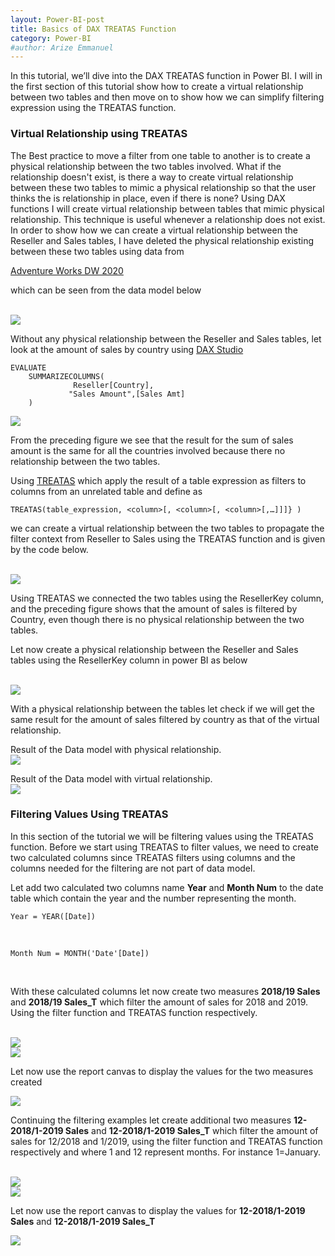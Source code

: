 ```yaml
---
layout: Power-BI-post
title: Basics of DAX TREATAS Function
category: Power-BI
#author: Arize Emmanuel
---
```


In this tutorial, we’ll dive into the DAX TREATAS function in Power BI. I will in the first section of this tutorial show how to create a virtual relationship between two tables  and then move on to show how we can simplify filtering expression using the TREATAS function.

### Virtual Relationship using TREATAS
The Best practice to move a filter from one table to another is to create a physical relationship between the two tables
involved. What if the relationship doesn't exist, is there a way to create virtual relationship between these two tables to
 mimic a physical relationship so that the user thinks the is relationship in place, even if there is none? Using DAX functions 
 I will create virtual relationship between tables that mimic physical relationship. This technique is useful whenever a relationship does not exist. 
 In order to show how we can create a virtual relationship between the Reseller and Sales tables, I have deleted the physical relationship 
 existing between these two tables using data from 
 
 <a href="https://github.com/microsoft/powerbi-desktop-samples/blob/main/DAX/Adventure%20Works%20DW%202020.pbix">Adventure Works DW 2020<a/>
 
 which can be seen from the data model below 

<br>
<img class="w3-center w3-brown" src="{{'/assets/images/power_bi/treatas1.jpg' |relative_url}}" >
<br>

Without any physical relationship between the Reseller and Sales tables, let look at the amount of sales by country using <a href="https://daxstudio.org" target="_blank"> DAX Studio</a>

```{DAX}
EVALUATE
	SUMMARIZECOLUMNS(
              Reseller[Country],
             "Sales Amount",[Sales Amt]
	)
```

<img class="w3-center w3-brown" src="{{'/assets/images/power_bi/treatas2.jpg' |relative_url}}" >

From the preceding figure we see that the result for the sum of sales amount is the same for all the countries involved because there no relationship between the two tables.

Using <a href="https://learn.microsoft.com/en-us/dax/treatas-function"> TREATAS</a> which apply the result of a table expression as filters to columns from an unrelated table and define as

```{dax}
TREATAS(table_expression, <column>[, <column>[, <column>[,…]]]} )
```

we can create a virtual relationship between the two tables to propagate the filter context from Reseller to Sales using the TREATAS function and is given by the code below.

 <br>
<img class="w3-center w3-brown" src="{{'/assets/images/power_bi/treatas3.jpg' |relative_url}}" >

Using TREATAS we connected the two tables using the ResellerKey column, and the preceding figure shows that the amount of sales is filtered by Country, even though there is no physical relationship between the two tables.

Let now create a physical relationship between the Reseller and Sales tables using the ResellerKey column in power BI as  below

<br>
<img class="w3-center w3-brown" src="{{'/assets/images/power_bi/treatas4.jpg' |relative_url}}" >
<br>

With a physical relationship between the tables let check if we will get the same result for the amount of sales filtered by country as that of the virtual relationship.

Result of the Data model with physical relationship.<br>
<img class="w3-center w3-brown" src="{{'/assets/images/power_bi/treatas05.jpg' |relative_url}}" >
<br>

Result of the Data model with virtual relationship.<br>
<img class="w3-center w3-brown" src="{{'/assets/images/power_bi/treatas6.jpg' |relative_url}}" >
<br>
### Filtering Values Using TREATAS
In this section of the tutorial we will be filtering values using the TREATAS function. Before we start using TREATAS to filter values, we need to create two calculated columns since TREATAS filters using columns and the columns needed for the filtering are not part of data model.

Let add two calculated two columns name **Year** and **Month Num** to the date table which contain the year and the number representing the month.
<br>
```{DAX}
Year = YEAR([Date])
```
<br>

```
Month Num = MONTH('Date'[Date])
```
<br>

With these calculated columns let now create two measures **2018/19 Sales** and **2018/19 Sales_T** which filter the amount of sales for 2018 and 2019. Using the filter function and TREATAS function respectively.

<br>

<img class="w3-center w3-brown" src="{{'/assets/images/power_bi/treatas7.jpg' |relative_url}}" >
<br>

<img class="w3-center w3-brown" src="{{'/assets/images/power_bi/treatas8.jpg' |relative_url}}" >
<br>

Let now use the report canvas to display the values for the two measures created
<br>

<img class="w3-center w3-brown" src="{{'/assets/images/power_bi/treatas9.jpg' |relative_url}}" >
<br>

Continuing the filtering examples let create additional two measures **12-2018/1-2019 Sales** and **12-2018/1-2019 Sales_T** which filter the amount of sales for 12/2018 and 1/2019, using the filter function and TREATAS function respectively and where 1 and 12 represent months. For instance 1=January.


<br>

<img class="w3-center w3-brown" src="{{'/assets/images/power_bi/treatas10.jpg' |relative_url}}" >
<br>

<img class="w3-center w3-brown" src="{{'/assets/images/power_bi/treatas11.jpg' |relative_url}}" >
<br>

Let now use the report canvas to display the values for **12-2018/1-2019 Sales** and **12-2018/1-2019 Sales_T**
<br>

<img class="w3-center w3-brown" src="{{'/assets/images/power_bi/treatas12.jpg' |relative_url}}" >
<br>
